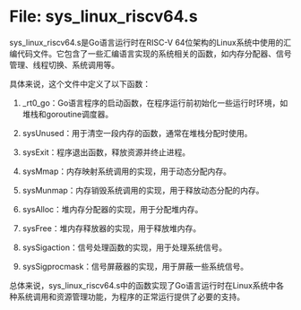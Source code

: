 # File: sys_linux_riscv64.s

sys_linux_riscv64.s是Go语言运行时在RISC-V 64位架构的Linux系统中使用的汇编代码文件。它包含了一些汇编语言实现的系统相关的函数，如内存分配器、信号管理、线程切换、系统调用等。

具体来说，这个文件中定义了以下函数：

1. _rt0_go：Go语言程序的启动函数，在程序运行前初始化一些运行时环境，如堆栈和goroutine调度器。

2. sysUnused：用于清空一段内存的函数，通常在堆栈分配时使用。

3. sysExit：程序退出函数，释放资源并终止进程。

4. sysMmap：内存映射系统调用的实现，用于动态分配内存。

5. sysMunmap：内存销毁系统调用的实现，用于释放动态分配的内存。

6. sysAlloc：堆内存分配器的实现，用于分配堆内存。

7. sysFree：堆内存释放器的实现，用于释放堆内存。

8. sysSigaction：信号处理函数的实现，用于处理系统信号。

9. sysSigprocmask：信号屏蔽器的实现，用于屏蔽一些系统信号。

总体来说，sys_linux_riscv64.s中的函数实现了Go语言运行时在Linux系统中各种系统调用和资源管理功能，为程序的正常运行提供了必要的支持。

